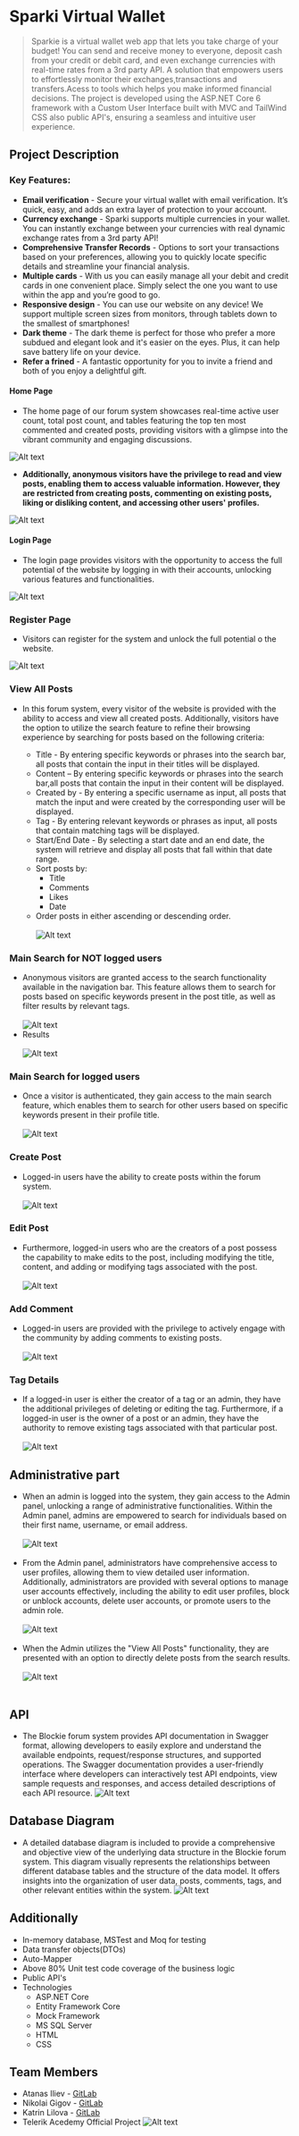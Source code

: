 
Sparki Virtual Wallet
====================


>Sparkie is a virtual wallet web app that lets you take charge of your budget! You can send and receive money to everyone, deposit cash from your credit or debit card, and even exchange currencies with real-time rates from a 3rd party API.
 A solution that empowers users to effortlessly monitor their exchanges,transactions and transfers.Acess to tools which helps you make informed financial decisions.
 The project is developed using the ASP.NET Core 6 framework with a Custom User Interface built with MVC and TailWind CSS also public API's, ensuring a seamless and intuitive user experience.

## Project Description
### Key Features:
* **Email verification** -  Secure your virtual wallet with email verification. It’s quick, easy, and adds an extra layer of protection to your account.
* **Currency exchange** -  Sparki supports multiple currencies in your wallet. You can instantly exchange between your currencies with real dynamic exchange rates from a 3rd party API!
* **Comprehensive Transfer Records** - Options to sort your transactions based on your preferences, allowing you to quickly locate specific details and streamline your financial analysis.
* **Multiple cards** - With us you can easily manage all your debit and credit cards in one convenient place. Simply select the one you want to use within the app and you’re good to go.
* **Responsive design** - You can use our website on any device! We support multiple screen sizes from monitors, through tablets down to the smallest of smartphones!
* **Dark theme** - The dark theme is perfect for those who prefer a more subdued and elegant look and it's easier on the eyes. Plus, it can help save battery life on your device.
* **Refer a frined** - A fantastic opportunity for you to invite a friend and both of you enjoy a delightful gift.

#### Home Page
* The home page of our forum system showcases real-time active user count, total post count, and tables featuring the top ten most commented and created posts, providing visitors with a glimpse into the vibrant community and engaging discussions.

![Alt text](https://gitlab.com/project-one-group-five/forum-system/-/raw/main/ImagesForREADME/homepage.jpeg)


* **Additionally, anonymous visitors have the privilege to read and view posts, enabling them to access valuable information. However, they are restricted from creating posts, commenting on existing posts, liking or disliking content, and accessing other users' profiles.**


![Alt text](https://gitlab.com/project-one-group-five/forum-system/-/raw/main/ImagesForREADME/post.png)

#### Login Page
* The login page provides visitors with the opportunity to access the full potential of the website by logging in with their accounts, unlocking various features and functionalities.

![Alt text](https://gitlab.com/project-one-group-five/forum-system/-/raw/main/ImagesForREADME/login.png)


### Register Page
* Visitors can register for the system and unlock the full potential o the website.

![Alt text](https://gitlab.com/project-one-group-five/forum-system/-/raw/main/ImagesForREADME/Register.png)

### View All Posts
* In this forum system, every visitor of the website is provided with the ability to access and view all created posts. Additionally, visitors have the option to utilize the search feature to refine their browsing experience by searching for posts based on the following criteria:

     * Title - By entering specific keywords or phrases into the search bar, all posts that contain the input in their titles will be displayed. 
     * Content – By entering specific keywords or phrases into the search bar,all posts that contain the input in their content will be displayed.
     * Created by - By entering a specific username as input, all posts that match the input and were created by the corresponding user will be displayed.
     * Tag - By entering relevant keywords or phrases as input, all posts that contain matching tags will be displayed. 
	 * Start/End Date - By selecting a start date and an end date, the system will retrieve and display all posts that fall within that date range.
	 * Sort posts by:
	  	 * Title
		 * Comments
		 * Likes
		 * Date
	* Order posts in either ascending or descending order.
		<br><br>
	![Alt text](https://gitlab.com/project-one-group-five/forum-system/-/raw/main/ImagesForREADME/ViewAllPosts.png)
### Main Search for NOT logged users
* Anonymous visitors are granted access to the search functionality available in the navigation bar. This feature allows them to search for posts based on specific keywords present in the post title, as well as filter results by relevant tags.
	<br><br>
	![Alt text](https://gitlab.com/project-one-group-five/forum-system/-/raw/main/ImagesForREADME/Search.png)
* Results
	<br><br>
	![Alt text](https://gitlab.com/project-one-group-five/forum-system/-/raw/main/ImagesForREADME/NOTloggedResults.png)
	
### Main Search for logged users
* Once a visitor is authenticated, they gain access to the main search feature, which enables them to search for other users based on specific keywords present in their profile title.
	<br><br>
	![Alt text](https://gitlab.com/project-one-group-five/forum-system/-/raw/main/ImagesForREADME/LoggedResults.png)
### Create Post 
* Logged-in users have the ability to create posts within the forum system.
	<br><br>
	![Alt text](https://gitlab.com/project-one-group-five/forum-system/-/raw/main/ImagesForREADME/CreatePost.png)
### Edit Post
* Furthermore, logged-in users who are the creators of a post possess the capability to make edits to the post, including modifying the title, content, and adding or modifying tags associated with the post.
	<br><br>
	![Alt text](https://gitlab.com/project-one-group-five/forum-system/-/raw/main/ImagesForREADME/EditPost.png)
### Add Comment
* Logged-in users are provided with the privilege to actively engage with the community by adding comments to existing posts.
	<br><br>
    ![Alt text](https://gitlab.com/project-one-group-five/forum-system/-/raw/main/ImagesForREADME/AddComment.png)
### Tag Details
* If a logged-in user is either the creator of a tag or an admin, they have the additional privileges of deleting or editing the tag. Furthermore, if a logged-in user is the owner of a post or an admin, they have the authority to remove existing tags associated with that particular post.
	<br><br>
    ![Alt text](https://gitlab.com/project-one-group-five/forum-system/-/raw/main/ImagesForREADME/TagDetails.png)
## Administrative part
* When an admin is logged into the system, they gain access to the Admin panel, unlocking a range of administrative functionalities. Within the Admin panel, admins are empowered to search for individuals based on their first name, username, or email address.
	<br><br>
    ![Alt text](https://gitlab.com/project-one-group-five/forum-system/-/raw/main/ImagesForREADME/AdminPanel.png)
	<br><br>
* From the Admin panel, administrators have comprehensive access to user profiles, allowing them to view detailed user information. Additionally, administrators are provided with several options to manage user accounts effectively, including the ability to edit user profiles, block or unblock accounts, delete user accounts, or promote users to the admin role.
	<br><br>
    ![Alt text](https://gitlab.com/project-one-group-five/forum-system/-/raw/main/ImagesForREADME/Admin.png)
	<br><br>
* When the Admin utilizes the "View All Posts" functionality, they are presented with an option to directly delete posts from the search results.
	<br><br>
    ![Alt text](https://gitlab.com/project-one-group-five/forum-system/-/raw/main/ImagesForREADME/AdminPosts.png)
	<br><br>
## API
* The Blockie forum system provides API documentation in Swagger format, allowing developers to easily explore and understand the available endpoints, request/response structures, and supported operations. The Swagger documentation provides a user-friendly interface where developers can interactively test API endpoints, view sample requests and responses, and access detailed descriptions of each API resource. 
    ![Alt text](https://gitlab.com/project-one-group-five/forum-system/-/raw/main/ImagesForREADME/API.png)
## Database Diagram
* A detailed database diagram is included to provide a comprehensive and objective view of the underlying data structure in the Blockie forum system. This diagram visually represents the relationships between different database tables and the structure of the data model. It offers insights into the organization of user data, posts, comments, tags, and other relevant entities within the system. 
    ![Alt text](https://gitlab.com/project-one-group-five/forum-system/-/raw/main/ImagesForREADME/DatabaseDiagram.png)

## Additionally
* In-memory database, MSTest and Moq for testing
* Data transfer objects(DTOs)
* Auto-Mapper
* Above 80% Unit test code coverage of the business logic
* Public API's
* Technologies
     * ASP.NET Core
	 * Entity Framework Core
	 * Mock Framework
	 * MS SQL Server
	 * HTML
	 * CSS
## Team Members
* Atanas Iliev - [GitLab](https://gitlab.com/atanasiliev1293)
* Nikolai Gigov - [GitLab](https://gitlab.com/NG02)
* Katrin Lilova - [GitLab](https://gitlab.com/katrinlilova)
* Telerik Acedemy Official Project
![Alt text](https://gitlab.com/project-one-group-five/forum-system/-/raw/main/ImagesForREADME/telerik.PNG)